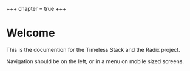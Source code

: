+++
chapter = true
+++

# Welcome

This is the documention for the Timeless Stack and the Radix project.

Navigation should be on the left, or in a menu on mobile sized screens.
